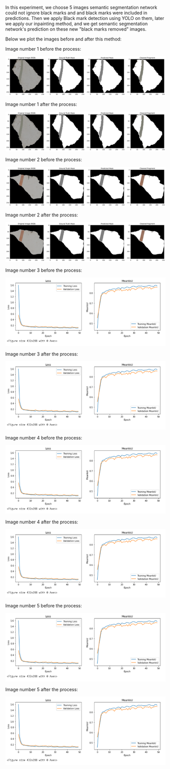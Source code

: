 
In this experiment, we choose 5 images semantic segmentation network could not ignore black marks and and black marks were included in predictions. 
Then we apply Black mark detection using YOLO on them, 
later we apply our inpainting method, 
and we get semantic segmentation network's prediction on these new "black marks removed" images.

Below we plot the images before and after this method:

Image number 1 before the process:

![1](https://github.com/RePAIRProject/fragment-restoration/blob/develop/effect_of_BlackMarkRemoval_on_semantic_seg/visual_evaluation_test_0_cleaned_fragment_added.png)

Image number 1 after the process:

![1](https://github.com/RePAIRProject/fragment-restoration/blob/develop/effect_of_BlackMarkRemoval_on_semantic_seg/visual_evaluation_test_0_cleaned_fragment%20_added_inpainted_images.png)

Image number 2 before the process:

![2](https://github.com/RePAIRProject/fragment-restoration/blob/develop/effect_of_BlackMarkRemoval_on_semantic_seg/visual_evaluation_test_25_cleaned_fragment_added.png)

Image number 2 after the process:

![2](https://github.com/RePAIRProject/fragment-restoration/blob/develop/effect_of_BlackMarkRemoval_on_semantic_seg/visual_evaluation_test_25_cleaned_fragment%20_added_inpainted_images.png)

Image number 3 before the process:

![3](https://github.com/RePAIRProject/fragment-restoration/blob/main/UNET/Model_to_detect_3_classes_simplified_YCrCB/metrics.png)

Image number 3 after the process:

![3](https://github.com/RePAIRProject/fragment-restoration/blob/main/UNET/Model_to_detect_3_classes_simplified_YCrCB/metrics.png)

Image number 4 before the process:

![4](https://github.com/RePAIRProject/fragment-restoration/blob/main/UNET/Model_to_detect_3_classes_simplified_YCrCB/metrics.png)

Image number 4 after the process:

![4](https://github.com/RePAIRProject/fragment-restoration/blob/main/UNET/Model_to_detect_3_classes_simplified_YCrCB/metrics.png)

Image number 5 before the process:

![5](https://github.com/RePAIRProject/fragment-restoration/blob/main/UNET/Model_to_detect_3_classes_simplified_YCrCB/metrics.png)

Image number 5 after the process:

![5](https://github.com/RePAIRProject/fragment-restoration/blob/main/UNET/Model_to_detect_3_classes_simplified_YCrCB/metrics.png)

